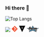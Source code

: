 ### Hi there 👋

<!--
**YasminHerrera/yasminherrera** is a ✨ _special_ ✨ repository because its `README.md` (this file) appears on your GitHub profile.

Here are some ideas to get you started:

- 🔭 I’m currently working on ...
- 🌱 I’m currently learning ...
- 👯 I’m looking to collaborate on ...
- 🤔 I’m looking for help with ...
- 💬 Ask me about ...
- 📫 How to reach me: ...
- 😄 Pronouns: ...
- ⚡ Fun fact: ...
-->

![Top Langs](https://github-readme-stats.vercel.app/api/top-langs/?username=yasminherrera&layout=default&langs_count=8)

<code><img height="20" src="https://www.jenkins.io/images/logos/jenkinsperu/jenkinsperu.jpg"></code>
<code><img height="20" src="https://raw.githubusercontent.com/YasminHerrera/icons/master/images/git.svg"></code>
<code><img height="20" src="https://raw.githubusercontent.com/YasminHerrera/icons/master/images/hashicorp-vault.png"></code>
<code><img height="20" src="https://raw.githubusercontent.com/YasminHerrera/icons/master/images/groovy-logo.png"></code>
